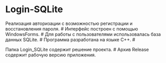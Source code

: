 # Login-SQLite
Реализация авторизации с возможностью регистрации и восстановления пароля. #
Интерфейс построен с помощью WindowsForms. #
Для работы с пользователями использовалась база данных SQLite. #
Программа разработана на языке C++. #

Папка Login_SQLite содержит решение проекта. #
Архив Release содержит рабочую версию приложения.
